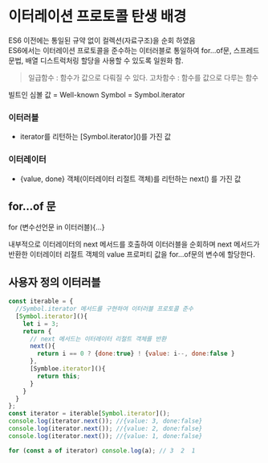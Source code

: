 # 이터레이션 프로토콜 탄생 배경
ES6 이전에는 통일된 규약 없이 컬렉션(자료구조)을 순회 하였음  
ES6에서는 이터레이션 프로토콜을 준수하는 이터러블로 통일하여 for...of문, 스프레드 문법, 배열 디스트럭처링 할당을 사용할 수 있도록 일원화 함.

> 일급함수 : 함수가 값으로 다뤄질 수 있다.
> 고차함수 : 함수를 값으로 다루는 함수

빌트인 심볼 값 = Well-known Symbol = Symbol.iterator

### 이터러블
*  iterator를 리턴하는 \[Symbol.iterator]()를 가진 값

### 이터레이터
* {value, done} 객체(이터레이터 리절트 객체)를 리턴하는 next() 를 가진 값

## for...of 문

for (변수선언문 in 이터러블){...}

내부적으로 이터레이터의 next 메서드를 호출하여 이터러블을 순회하며 next 메서드가 반환한 이터레이터 리절트 객체의 value 프로퍼티 값을 for...of문의 변수에 할당한다.

## 사용자 정의 이터러블

```javascript
const iterable = {
  //Symbol.iterator 메서드를 구현하여 이터러블 프로토콜 준수
  [Symbol.iterator](){
    let i = 3;
    return {
      // next 메서드는 이터레이터 리절트 객체를 반환
      next(){
        return i == 0 ? {done:true} ! {value: i--, done:false }
      },
      [Symbloe.iterator](){
        return this;
      }
    }
  }
};
const iterator = iterable[Symbol.iterator]();
console.log(iterator.next()); //{value: 3, done:false}
console.log(iterator.next()); //{value: 2, done:false}
console.log(iterator.next()); //{value: 1, done:false}

for (const a of iterator) console.log(a); // 3  2  1
```

